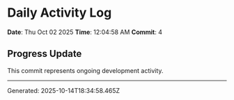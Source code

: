 # Daily Activity Log

**Date**: Thu Oct 02 2025
**Time**: 12:04:58 AM
**Commit**: 4

## Progress Update

This commit represents ongoing development activity.

---
Generated: 2025-10-14T18:34:58.465Z
